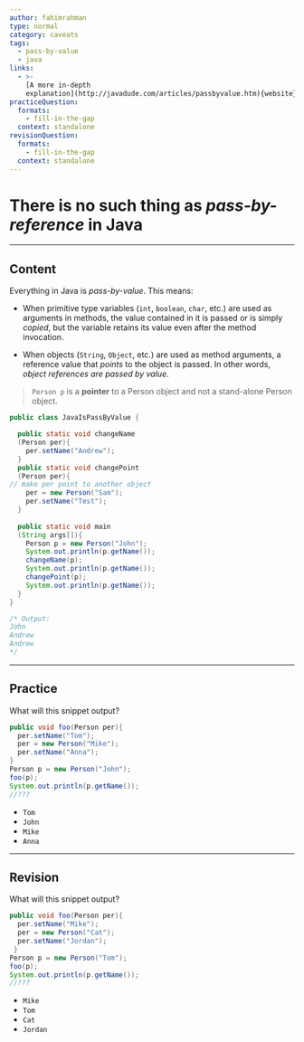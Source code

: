 ```yaml
---
author: fahimrahman
type: normal
category: caveats
tags:
  - pass-by-value
  - java
links:
  - >-
    [A more in-depth
    explanation](http://javadude.com/articles/passbyvalue.htm){website}
practiceQuestion:
  formats:
    - fill-in-the-gap
  context: standalone
revisionQuestion:
  formats:
    - fill-in-the-gap
  context: standalone
---
```


# There is no such thing as *pass-by-reference* in Java


---

## Content

Everything in Java is *pass-by-value*. This means:

- When primitive type variables (`int`, `boolean`, `char`, etc.) are used as arguments in methods, the value contained in it is passed or is simply *copied*, but the variable retains its value even after the method invocation.

- When objects (`String`, `Object`, etc.) are used as method arguments, a reference value that *points* to the object is passed. In other words, *object references are passed by value*.

> `Person p` is a **pointer** to a Person object and not a stand-alone Person object.

```java
public class JavaIsPassByValue {

  public static void changeName 
  (Person per){
    per.setName("Andrew");
  }
  public static void changePoint
  (Person per){
// make per point to another object
    per = new Person("Sam");
    per.setName("Test");
  }
     
  public static void main
  (String args[]){    
    Person p = new Person("John");
    System.out.println(p.getName());
    changeName(p);
    System.out.println(p.getName());
    changePoint(p);
    System.out.println(p.getName());
  }
}

/* Output:
John
Andrew
Andrew
*/
```


---

## Practice

What will this snippet output?

```java
public void foo(Person per){
  per.setName("Tom");
  per = new Person("Mike");
  per.setName("Anna");
}   
Person p = new Person("John");
foo(p);
System.out.println(p.getName());
//???
```

- `Tom` 
- `John` 
- `Mike` 
- `Anna`


---

## Revision

What will this snippet output?

```java
public void foo(Person per){
  per.setName("Mike");
  per = new Person("Cat");
  per.setName("Jordan");
 }    
Person p = new Person("Tom");
foo(p);
System.out.println(p.getName());
//???
```

- `Mike` 
- `Tom` 
- `Cat` 
- `Jordan`
